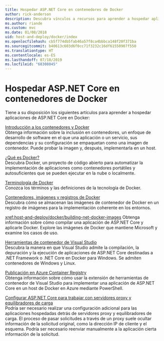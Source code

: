 ```yaml
---
title: Hospedar ASP.NET Core en contenedores de Docker
author: rick-anderson
description: Descubra vínculos a recursos para aprender a hospedar aplicaciones de ASP.NET Core en contenedores de Docker.
ms.author: riande
ms.custom: mvc
ms.date: 01/08/2018
uid: host-and-deploy/docker/index
ms.openlocfilehash: cb5f774db5fab46a57f8ca4bbbca148f20f371ba
ms.sourcegitcommit: b40613c603d6f0cc71f3232c16df61550907f550
ms.translationtype: HT
ms.contentlocale: es-ES
ms.lasthandoff: 07/18/2019
ms.locfileid: "68308045"
---
```

# <a name="host-aspnet-core-in-docker-containers"></a>Hospedar ASP.NET Core en contenedores de Docker

Tiene a su disposición los siguientes artículos para aprender a hospedar aplicaciones de ASP.NET Core en Docker:

[Introducción a los contenedores y Docker](/dotnet/standard/microservices-architecture/container-docker-introduction/index)  
Obtenga información sobre la inclusión en contenedores, un enfoque de desarrollo de software en el que una aplicación o un servicio, sus dependencias y su configuración se empaquetan como una imagen de contenedor. Puede probar la imagen y, después, implementarla en un host.

[¿Qué es Docker?](/dotnet/standard/microservices-architecture/container-docker-introduction/docker-defined)  
Descubra Docker, un proyecto de código abierto para automatizar la implementación de aplicaciones como contenedores portátiles y autosuficientes que se pueden ejecutar en la nube o localmente.

[Terminología de Docker](/dotnet/standard/microservices-architecture/container-docker-introduction/docker-terminology)  
Conozca los términos y las definiciones de la tecnología de Docker.

[Contenedores, imágenes y registros de Docker](/dotnet/standard/microservices-architecture/container-docker-introduction/docker-containers-images-registries)  
Descubra cómo se almacenan las imágenes de contenedor de Docker en un registro de imágenes para la implementación coherente en los entornos.

<xref:host-and-deploy/docker/building-net-docker-images> Obtenga información sobre cómo compilar una aplicación de ASP.NET Core y aplicarle Docker. Explore las imágenes de Docker que mantiene Microsoft y examine los casos de uso.

[Herramientas de contenedor de Visual Studio](xref:host-and-deploy/docker/visual-studio-tools-for-docker)  
Descubra la manera en que Visual Studio admite la compilación, la depuración y la ejecución de aplicaciones de ASP.NET Core destinadas a .NET Framework o .NET Core en Docker para Windows. Se admiten contenedores de Windows y Linux.

[Publicación en Azure Container Registry](/azure/vs-azure-tools-docker-hosting-web-apps-in-docker)  
Obtenga información sobre cómo usar la extensión de herramientas de contenedor de Visual Studio para implementar una aplicación de ASP.NET Core en un host de Docker en Azure mediante PowerShell.

[Configurar ASP.NET Core para trabajar con servidores proxy y equilibradores de carga](xref:host-and-deploy/proxy-load-balancer)  
Podría ser necesario realizar una configuración adicional para las aplicaciones hospedadas detrás de servidores proxy y equilibradores de carga. El proceso de pasar solicitudes a través de un proxy suele ocultar información de la solicitud original, como la dirección IP de cliente y el esquema. Podría ser necesario reenviar manualmente a la aplicación cierta información de la solicitud.
